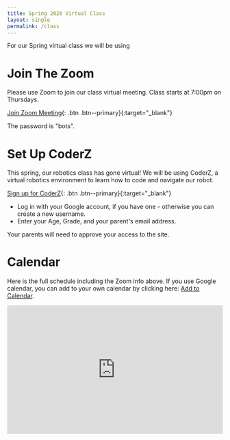 ```yaml
---
title: Spring 2020 Virtual Class
layout: single
permalink: /class
---
```


For our Spring virtual class we will be using 


Join The Zoom
===

Please use Zoom to join our class virtual meeting. Class starts at 7:00pm on Thursdays.

[Join Zoom Meeting](https://us02web.zoom.us/j/84839409749?pwd=ckNSL2cyZ2ErRTlYSzFkSFBkRmFDUT09){: .btn .btn--primary}{:target="_blank"}

The password is "bots".

Set Up CoderZ
===

This spring, our robotics class has gone virtual! We will be using CoderZ, a virtual robotics
environment to learn how to code and navigate our robot.

[Sign up for CoderZ](https://play.gocoderz.com:443/login/#/joinclass/thesefuture){: .btn .btn--primary}{:target="_blank"}

* Log in with your Google account, if you have one - otherwise you can create a new username.
* Enter your Age, Grade, and your parent's email address.

Your parents will need to approve your access to the site.

Calendar
===

Here is the full schedule including the Zoom info above. If you use Google calendar, you can add to your own calendar by clicking here: [Add to Calendar](https://calendar.google.com/calendar?cid=bzdqdWxvaHI2YnFuNGMya3VicXJ2NmJkMjBAZ3JvdXAuY2FsZW5kYXIuZ29vZ2xlLmNvbQ).
<iframe src="https://calendar.google.com/calendar/embed?showTitle=0&amp;showNav=0&amp;showDate=0&amp;showPrint=0&amp;showTabs=0&amp;showCalendars=0&amp;mode=AGENDA&amp;height=600&amp;wkst=1&amp;bgcolor=%23FFFFFF&amp;src=o7julohr6bqn4c2kubqrv6bd20%40group.calendar.google.com&amp;color=%23182C57&amp;ctz=America%2FChicago" style="border-width:0" width="100%" height="300" frameborder="0" scrolling="no"></iframe>

